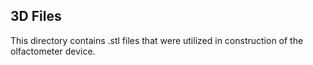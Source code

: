 ## 3D Files
This directory contains .stl files that were utilized in construction of the olfactometer device.
